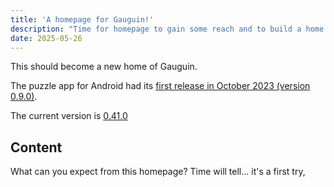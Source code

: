 ```yaml
---
title: 'A homepage for Gauguin!'
description: "Time for homepage to gain some reach and to build a home."
date: 2025-05-26
---
```


This should become a new home of Gauguin.

The puzzle app for Android had its [first release in October 2023 (version 0.9.0)](https://github.com/meikpiep/gauguin/releases/tag/v0.9.0).

The current version is [0.41.0](https://github.com/meikpiep/gauguin/releases/tag/v0.41.0)

## Content

What can you expect from this homepage? Time will tell... it's a first try,